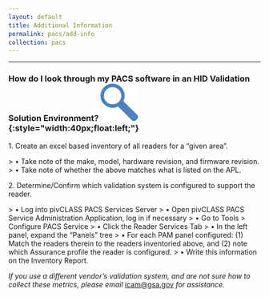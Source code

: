 ```yaml
---
layout: default
title: Additional Information
permalink: pacs/add-info
collection: pacs
---
```

---
### How do I look through my PACS software in an HID Validation Solution Environment? ![magnify logo](../img/magnify.png){:style="width:40px;float:left;"}
<p>
1. Create an excel based inventory of all readers for a “given area”.</p>
> • Take note of the make, model, hardware revision, and firmware revision.
>
• Take note of whether the above matches what is listed on the APL.
<p>
2. Determine/Confirm which validation system is configured to support the reader.</p>
> • Log into pivCLASS PACS Services Server
>
• Open pivCLASS PACS Service Administration Application, log in if necessary
>
• Go to Tools > Configure PACS Service
>
• Click the Reader Services Tab
>
• In the left panel, expand the “Panels” tree
>
• For each PAM panel configured: (1) Match the readers therein to the readers inventoried above, and (2) note which Assurance profile the reader is configured.
>
• Write this information on the Inventory Report.

<i>If you use a different vendor’s validation system, and are not sure how to collect these metrics, please email</i> [icam@gsa.gov](mailto:icam@gsa.gov) <i>for assistance. </i>

